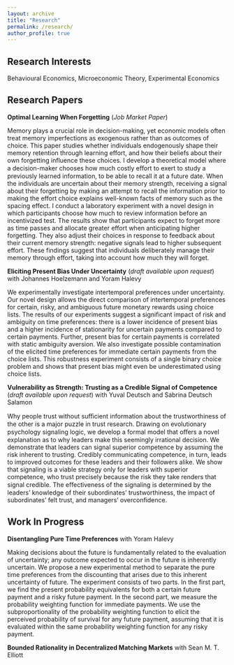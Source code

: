 ```yaml
---
layout: archive
title: "Research"
permalink: /research/
author_profile: true
---
```


## Research Interests
Behavioural Economics, Microeconomic Theory, Experimental Economics

## Research Papers
**Optimal Learning When Forgetting** (*Job Market Paper*)

Memory plays a crucial role in decision-making, yet economic models often treat memory imperfections as exogenous rather than as outcomes of choice. This paper studies whether individuals endogenously shape their memory retention through learning effort, and how their beliefs about their own forgetting influence these choices. I develop a theoretical model where a decision-maker chooses how much costly eﬀort to exert to study a previously learned information, to be able to recall it at a future date. When the individuals are uncertain about their memory strength, receiving a signal about their forgetting by making an attempt to recall the information prior to making the effort choice explains well-known facts of memory such as the spacing effect. I conduct a laboratory experiment with a novel design in which participants choose how much to review information before an incentivized test. The results show that participants expect to forget more as time passes and allocate greater effort when anticipating higher forgetting. They also adjust their choices in response to feedback about their current memory strength: negative signals lead to higher subsequent effort. These findings suggest that individuals deliberately manage their memory through effort, taking into account how much they will forget.


**Eliciting Present Bias Under Uncertainty** (*draft available upon request*) with Johannes Hoelzemann and Yoram Halevy

We experimentally investigate intertemporal preferences under uncertainty. Our novel design allows the direct comparison of intertemporal preferences for certain, risky, and ambiguous future monetary rewards using choice lists. The results of our experiments suggest a significant impact of risk and ambiguity on time preferences: there is a lower incidence of present bias and a higher incidence of stationarity for uncertain payments compared to certain payments. Further, present bias for certain payments is correlated with static ambiguity aversion. We also investigate possible contamination of the elicited time preferences for immediate certain payments from the choice lists. This robustness experiment consists of a single binary choice problem and shows that present bias might even be underestimated using choice lists.


**Vulnerability as Strength: Trusting as a Credible Signal of Competence** (*draft available upon request*) with Yuval Deutsch and Sabrina Deutsch Salamon

Why people trust without suﬃcient information about the trustworthiness of the other is a major puzzle in trust research. Drawing on evolutionary psychology signaling logic, we develop a formal model that oﬀers a novel explanation as to why leaders make this seemingly irrational decision. We demonstrate that leaders can signal superior competence by assuming the risk inherent to trusting. Credibly communicating competence, in turn, leads to improved outcomes for these leaders and their followers alike. We show that signaling is a viable strategy only for leaders with superior competence, who trust precisely because the risk they take renders that signal credible. The eﬀectiveness of the signaling is determined by the leaders’ knowledge of their subordinates’ trustworthiness, the impact of subordinates’ felt trust, and managers’ overconfidence.


## Work In Progress

**Disentangling Pure Time Preferences** with Yoram Halevy

Making decisions about the future is fundamentally related to the evaluation of uncertainty; any outcome expected to occur in the future is inherently uncertain. We propose a new experimental method to separate the pure time preferences from the discounting that arises due to this inherent uncertainty of future. The experiment consists of two parts. In the first part, we find the present probability equivalents for both a certain future payment and a risky future payment. In the second part, we measure the probability weighting function for immediate payments. We use the subproportionality of the probability weighting function to elicit the perceived probability of survival for any future payment, assuming that it is evaluated within the same probability weighting function for any risky payment.

**Bounded Rationality in Decentralized Matching Markets** with Sean M. T. Elliott


